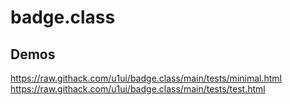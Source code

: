 # badge.class

## Demos
https://raw.githack.com/u1ui/badge.class/main/tests/minimal.html  
https://raw.githack.com/u1ui/badge.class/main/tests/test.html  

